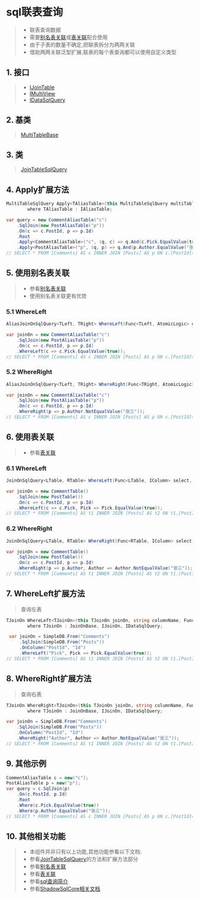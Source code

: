 # sql联表查询
>* 联表查询数据
>* 需要[别名表关联](./aliasjoinon.md)或[表关联](./joinon.md)配合使用
>* 由于子表的数量不确定,把联表拆分为两两关联
>* 借助两两关联泛型扩展,联表的每个表查询都可以使用自定义类型

## 1. 接口
>* [IJoinTable](/api/ShadowSql.Identifiers.IJoinTable.html)
>* [IMultiView](/api/ShadowSql.Identifiers.IMultiView.html)
>* [IDataSqlQuery](/api/ShadowSql.Queries.IDataSqlQuery.html)

## 2. 基类
>[MultiTableBase](/api/ShadowSql.Join.MultiTableBase.html)

## 3. 类
>[JoinTableSqlQuery](/api/ShadowSql.Join.JoinTableSqlQuery.html)

## 4. Apply扩展方法
```csharp
MultiTableSqlQuery Apply<TAliasTable>(this MultiTableSqlQuery multiTable, string tableName, Func<SqlQuery, TAliasTable, SqlQuery> query)
        where TAliasTable : IAliasTable;
```
```csharp
var query = new CommentAliasTable("c")
    .SqlJoin(new PostAliasTable("p"))
    .On(c => c.PostId, p => p.Id)
    .Root
    .Apply<CommentAliasTable>("c", (q, c) => q.And(c.Pick.EqualValue(true)))
    .Apply<PostAliasTable>("p", (q, p) => q.And(p.Author.EqualValue("张三")));
// SELECT * FROM [Comments] AS c INNER JOIN [Posts] AS p ON c.[PostId]=p.[Id] WHERE c.[Pick]=1 AND p.[Author]='张三'
```

## 5. 使用别名表关联
>* 参看[别名表关联](./aliasjoinon.md)
>* 使用别名表关联更有优势
### 5.1 WhereLeft
```csharp
AliasJoinOnSqlQuery<TLeft, TRight> WhereLeft(Func<TLeft, AtomicLogic> query);
```
```csharp
var joinOn = new CommentAliasTable("c")
    .SqlJoin(new PostAliasTable("p"))
    .On(c => c.PostId, p => p.Id)
    .WhereLeft(c => c.Pick.EqualValue(true));
// SELECT * FROM [Comments] AS c INNER JOIN [Posts] AS p ON c.[PostId]=p.[Id] WHERE c.[Pick]=1
```

### 5.2 WhereRight
```csharp
AliasJoinOnSqlQuery<TLeft, TRight> WhereRight(Func<TRight, AtomicLogic> query);
```
```csharp
var joinOn = new CommentAliasTable("c")
    .SqlJoin(new PostAliasTable("p"))
    .On(c => c.PostId, p => p.Id)
    .WhereRight(p => p.Author.NotEqualValue("张三"));
// SELECT * FROM [Comments] AS c INNER JOIN [Posts] AS p ON c.[PostId]=p.[Id] WHERE p.[Author]<>'张三'
```

## 6. 使用表关联
>* 参看[表关联](./joinon.md)
### 6.1 WhereLeft
```csharp
JoinOnSqlQuery<LTable, RTable> WhereLeft(Func<LTable, IColumn> select, Func<IColumn, AtomicLogic> query);
```
```csharp
var joinOn = new CommentTable()
    .SqlJoin(new PostTable())
    .On(c => c.PostId, p => p.Id)
    .WhereLeft(c => c.Pick, Pick => Pick.EqualValue(true));
// SELECT * FROM [Comments] AS t1 INNER JOIN [Posts] AS t2 ON t1.[PostId]=t2.[Id] WHERE t1.[Pick]=1
```

### 6.2 WhereRight
```csharp
JoinOnSqlQuery<LTable, RTable> WhereRight(Func<RTable, IColumn> select, Func<IColumn, AtomicLogic> query);
```
```csharp
var joinOn = new CommentTable()
    .SqlJoin(new PostTable())
    .On(c => c.PostId, p => p.Id)
    .WhereRight(p => p.Author, Author => Author.NotEqualValue("张三"));
// SELECT * FROM [Comments] AS t1 INNER JOIN [Posts] AS t2 ON t1.[PostId]=t2.[Id] WHERE t2.[Author]<>'张三'
```

## 7. WhereLeft扩展方法
>查询左表
```csharp
TJoinOn WhereLeft<TJoinOn>(this TJoinOn joinOn, string columnName, Func<ICompareView, AtomicLogic> query)
        where TJoinOn : JoinOnBase, IJoinOn, IDataSqlQuery;
```
```csharp
 var joinOn = SimpleDB.From("Comments")
     .SqlJoin(SimpleDB.From("Posts"))
     .OnColumn("PostId", "Id")
     .WhereLeft("Pick", Pick => Pick.EqualValue(true));
// SELECT * FROM [Comments] AS t1 INNER JOIN [Posts] AS t2 ON t1.[PostId]=t2.[Id] WHERE t1.[Pick]=1
```

## 8. WhereRight扩展方法
>查询右表
```csharp
TJoinOn WhereRight<TJoinOn>(this TJoinOn joinOn, string columnName, Func<ICompareView, AtomicLogic> query)
        where TJoinOn : JoinOnBase, IJoinOn, IDataSqlQuery;
```
```csharp
var joinOn = SimpleDB.From("Comments")
    .SqlJoin(SimpleDB.From("Posts"))
    .OnColumn("PostId", "Id")
    .WhereRight("Author", Author => Author.NotEqualValue("张三"));
// SELECT * FROM [Comments] AS t1 INNER JOIN [Posts] AS t2 ON t1.[PostId]=t2.[Id] WHERE t1.[Pick]=1
```

## 9. 其他示例
```csharp
CommentAliasTable c = new("c");
PostAliasTable p = new("p");
var query = c.SqlJoin(p)
    .On(c.PostId, p.Id)
    .Root
    .Where(c.Pick.EqualValue(true))
    .Where(p.Author.EqualValue("张三"));
// SELECT * FROM [Comments] AS c INNER JOIN [Posts] AS p ON c.[PostId]=p.[Id] WHERE c.[Pick]=1 AND p.[Author]='张三'
```

## 10. 其他相关功能
>* 本组件并非只有以上功能,其他功能参看以下文档:
>* 参看[JoinTableSqlQuery](/api/ShadowSql.Join.JoinTableSqlQuery.html)的方法和扩展方法部分
>* 参看[别名表关联](./aliasjoinon.md)
>* 参看[表关联](./joinon.md)
>* 参看[sql查询简介](./index.md)
>* 参看[ShadowSqlCore相关文档](../../shadowcore/sqlquery/join.md)
